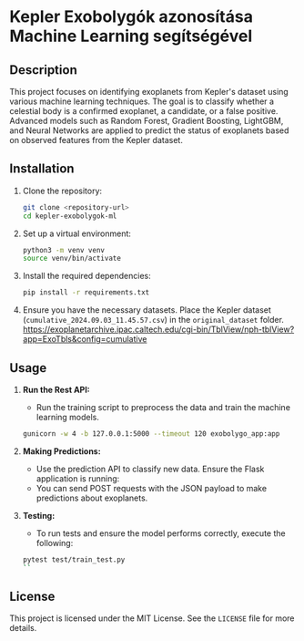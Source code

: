 # Kepler Exobolygók azonosítása Machine Learning segítségével

## Description
This project focuses on identifying exoplanets from Kepler's dataset using various machine learning techniques. The goal is to classify whether a celestial body is a confirmed exoplanet, a candidate, or a false positive. Advanced models such as Random Forest, Gradient Boosting, LightGBM, and Neural Networks are applied to predict the status of exoplanets based on observed features from the Kepler dataset.

## Installation
1. Clone the repository:
   ```bash
   git clone <repository-url>
   cd kepler-exobolygok-ml
   ```

2. Set up a virtual environment:
   ```bash
   python3 -m venv venv
   source venv/bin/activate
   ```

3. Install the required dependencies:
   ```bash
   pip install -r requirements.txt
   ```

4. Ensure you have the necessary datasets. Place the Kepler dataset (`cumulative_2024.09.03_11.45.57.csv`) in the `original_dataset` folder.
https://exoplanetarchive.ipac.caltech.edu/cgi-bin/TblView/nph-tblView?app=ExoTbls&config=cumulative
## Usage
1. **Run the Rest API:**
   - Run the training script to preprocess the data and train the machine learning models.
   ```bash
   gunicorn -w 4 -b 127.0.0.1:5000 --timeout 120 exobolygo_app:app
   ```

2. **Making Predictions:**
   - Use the prediction API to classify new data. Ensure the Flask application is running:
   - You can send POST requests with the JSON payload to make predictions about exoplanets.

3. **Testing:**
   - To run tests and ensure the model performs correctly, execute the following:
   ```bash
   pytest test/train_test.py
   ``

## License
This project is licensed under the MIT License. See the `LICENSE` file for more details.
